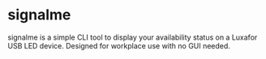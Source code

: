 # signalme
signalme is a simple CLI tool to display your availability status on a Luxafor USB LED device. Designed for workplace use with no GUI needed.
